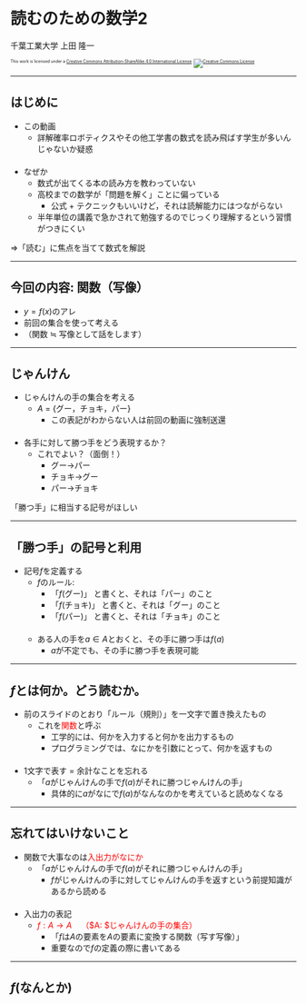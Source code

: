$\newcommand{\V}[1]{\boldsymbol{#1}}$

# 読むのための数学2

千葉工業大学 上田 隆一

<p style="font-size:50%">
This work is licensed under a <a rel="license" href="http://creativecommons.org/licenses/by-sa/4.0/">Creative Commons Attribution-ShareAlike 4.0 International License</a>.
<a rel="license" href="http://creativecommons.org/licenses/by-sa/4.0/">
<img alt="Creative Commons License" style="border-width:0" src="https://i.creativecommons.org/l/by-sa/4.0/88x31.png" /></a>
</p>

---

## はじめに

* この動画
    * 詳解確率ロボティクスやその他工学書の数式を読み飛ばす学生が多いんじゃないか疑惑<br />　
* なぜか
    * 数式が出てくる本の読み方を教わっていない
    * 高校までの数学が「問題を解く」ことに偏っている
        * 公式 + テクニックもいいけど，それは読解能力にはつながらない
    * 半年単位の講義で急かされて勉強するのでじっくり理解するという習慣がつきにくい


$\Rightarrow$「読む」に焦点を当てて数式を解説

---

## 今回の内容: 関数（写像）

* $y = f(x)$のアレ
* 前回の集合を使って考える
* （関数 $\fallingdotseq$ 写像として話をします）

---

## じゃんけん

* じゃんけんの手の集合を考える
  * $A$ = {グー，チョキ，パー}
    * この表記がわからない人は前回の動画に強制送還<br />　
* 各手に対して勝つ手をどう表現するか？
  * これでよい？（面倒！）
    * グー$\rightarrow$パー
    * チョキ$\rightarrow$グー
    * パー$\rightarrow$チョキ

「勝つ手」に相当する記号がほしい

---

## 「勝つ手」の記号と利用

* 記号$f$を定義する
  * $f$のルール: 
    * 「$f$(グー)」 と書くと、それは「パー」のこと
    * 「$f$(チョキ)」 と書くと、それは「グー」のこと
    * 「$f$(パー)」 と書くと、それは「チョキ」のこと<br />　
  * ある人の手を$a \in A$とおくと、その手に勝つ手は$f(a)$
    * $a$が不定でも、その手に勝つ手を表現可能

---


## $f$とは何か。どう読むか。

* 前のスライドのとおり「ルール（規則）」を一文字で置き換えたもの
  * これを<span style="color:red">関数</span>と呼ぶ
    * 工学的には、何かを入力すると何かを出力するもの
    * プログラミングでは、なにかを引数にとって、何かを返すもの<br />　
* 1文字で表す = 余計なことを忘れる
    * 「$a$がじゃんけんの手で$f(a)$がそれに勝つじゃんけんの手」
      * 具体的に$a$がなにで$f(a)$がなんなのかを考えていると読めなくなる

---

## 忘れてはいけないこと

* 関数で大事なのは<span style="color:red">入出力がなにか</span>
  * 「$a$がじゃんけんの手で$f(a)$がそれに勝つじゃんけんの手」
    * $f$がじゃんけんの手に対してじゃんけんの手を返すという前提知識があるから読める<br />　
* 入出力の表記
  * <span style="color:red">$f: A \rightarrow A \quad$（$A: $じゃんけんの手の集合）</span>
    * 「$f$は$A$の要素を$A$の要素に変換する関数（写す写像）」
    * 重要なので$f$の定義の際に書いてある

---

## $f$(なんとか)


